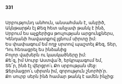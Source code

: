 **331**

\
Սրբությունդ անհուն, անսահման է, անբիծ,\
Ակնթարթն էլ Քեզ հետ անչափ թանկ է ինձ,\
Սրբում ես աչքերիցս թուլության արցունքներս,\
Կենդանի հավատքով լցնում սիրտը իմ:\
Ես փափագում եմ ողջ սրտով պաշտել Քեզ, Տեր,\
Դու հեռացրել ես ինձանից\
Բոլոր վախերն ու կասկածները իմ:\
Քե՛զ, իմ Սուրբ Աստվա՛ծ, երկրպագում եմ,\
Տե՜ր, ինձ էլ վերցրո՛ւ Քո սրբության մեջ:\
Ջերմացրո՛ւ սիրտն իմ, զորություն շնորհի՛ր.\
Քո սուրբ սերն ինձ համար թանկ է ամեն ինչից:
